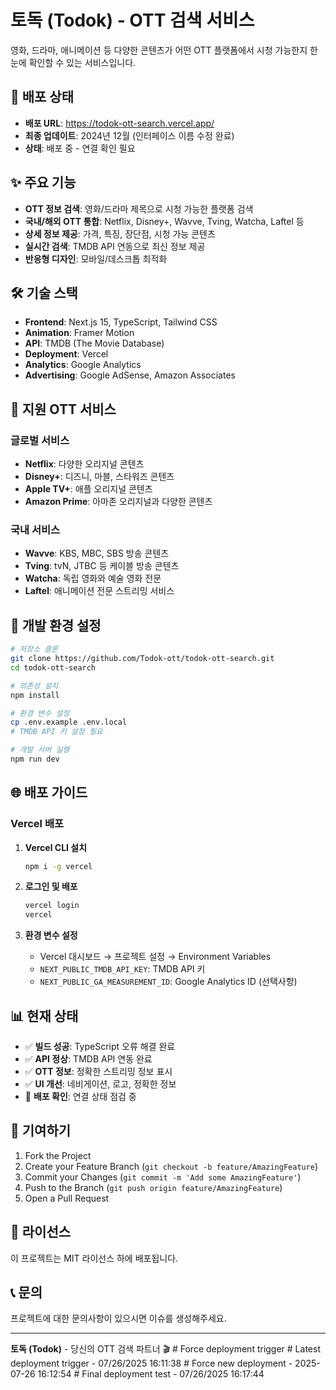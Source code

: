 # 토독 (Todok) - OTT 검색 서비스

영화, 드라마, 애니메이션 등 다양한 콘텐츠가 어떤 OTT 플랫폼에서 시청 가능한지 한눈에 확인할 수 있는 서비스입니다.

## 🚀 배포 상태

- **배포 URL**: https://todok-ott-search.vercel.app/
- **최종 업데이트**: 2024년 12월 (인터페이스 이름 수정 완료)
- **상태**: 배포 중 - 연결 확인 필요

## ✨ 주요 기능

- **OTT 정보 검색**: 영화/드라마 제목으로 시청 가능한 플랫폼 검색
- **국내/해외 OTT 통합**: Netflix, Disney+, Wavve, Tving, Watcha, Laftel 등
- **상세 정보 제공**: 가격, 특징, 장단점, 시청 가능 콘텐츠
- **실시간 검색**: TMDB API 연동으로 최신 정보 제공
- **반응형 디자인**: 모바일/데스크톱 최적화

## 🛠 기술 스택

- **Frontend**: Next.js 15, TypeScript, Tailwind CSS
- **Animation**: Framer Motion
- **API**: TMDB (The Movie Database)
- **Deployment**: Vercel
- **Analytics**: Google Analytics
- **Advertising**: Google AdSense, Amazon Associates

## 📱 지원 OTT 서비스

### 글로벌 서비스
- **Netflix**: 다양한 오리지널 콘텐츠
- **Disney+**: 디즈니, 마블, 스타워즈 콘텐츠
- **Apple TV+**: 애플 오리지널 콘텐츠
- **Amazon Prime**: 아마존 오리지널과 다양한 콘텐츠

### 국내 서비스
- **Wavve**: KBS, MBC, SBS 방송 콘텐츠
- **Tving**: tvN, JTBC 등 케이블 방송 콘텐츠
- **Watcha**: 독립 영화와 예술 영화 전문
- **Laftel**: 애니메이션 전문 스트리밍 서비스

## 🔧 개발 환경 설정

```bash
# 저장소 클론
git clone https://github.com/Todok-ott/todok-ott-search.git
cd todok-ott-search

# 의존성 설치
npm install

# 환경 변수 설정
cp .env.example .env.local
# TMDB API 키 설정 필요

# 개발 서버 실행
npm run dev
```

## 🌐 배포 가이드

### Vercel 배포

1. **Vercel CLI 설치**
   ```bash
   npm i -g vercel
   ```

2. **로그인 및 배포**
   ```bash
   vercel login
   vercel
   ```

3. **환경 변수 설정**
   - Vercel 대시보드 → 프로젝트 설정 → Environment Variables
   - `NEXT_PUBLIC_TMDB_API_KEY`: TMDB API 키
   - `NEXT_PUBLIC_GA_MEASUREMENT_ID`: Google Analytics ID (선택사항)

## 📊 현재 상태

- ✅ **빌드 성공**: TypeScript 오류 해결 완료
- ✅ **API 정상**: TMDB API 연동 완료
- ✅ **OTT 정보**: 정확한 스트리밍 정보 표시
- ✅ **UI 개선**: 네비게이션, 로고, 정확한 정보
- 🔄 **배포 확인**: 연결 상태 점검 중

## 🤝 기여하기

1. Fork the Project
2. Create your Feature Branch (`git checkout -b feature/AmazingFeature`)
3. Commit your Changes (`git commit -m 'Add some AmazingFeature'`)
4. Push to the Branch (`git push origin feature/AmazingFeature`)
5. Open a Pull Request

## 📄 라이선스

이 프로젝트는 MIT 라이선스 하에 배포됩니다.

## 📞 문의

프로젝트에 대한 문의사항이 있으시면 이슈를 생성해주세요.

---

**토독 (Todok)** - 당신의 OTT 검색 파트너 🎬
#   F o r c e   d e p l o y m e n t   t r i g g e r  
 #   L a t e s t   d e p l o y m e n t   t r i g g e r   -   0 7 / 2 6 / 2 0 2 5   1 6 : 1 1 : 3 8  
 #   F o r c e   n e w   d e p l o y m e n t   -   2 0 2 5 - 0 7 - 2 6   1 6 : 1 2 : 5 4  
 #   F i n a l   d e p l o y m e n t   t e s t   -   0 7 / 2 6 / 2 0 2 5   1 6 : 1 7 : 4 4  
 